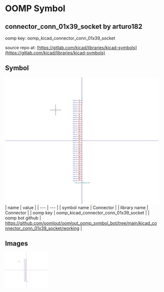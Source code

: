 # OOMP Symbol  
## connector_conn_01x39_socket  by arturo182  
  
oomp key: oomp_kicad_connector_conn_01x39_socket  
  
source repo at: [https://gitlab.com/kicad/libraries/kicad-symbols](https://gitlab.com/kicad/libraries/kicad-symbols)  
## Symbol  
  
[![working.png](working_600.png)](working.png)  
| name | value | 
| --- | --- | 
| symbol name | Connector | 
| library name | Connector | 
| oomp key | oomp_kicad_connector_conn_01x39_socket | 
| oomp bot github | https://github.com/oomlout/oomlout_oomp_symbol_bot/tree/main/kicad_connector_conn_01x39_socket/working | 
## Images  
  
[![working.png](working_140.png)](working.png)  
